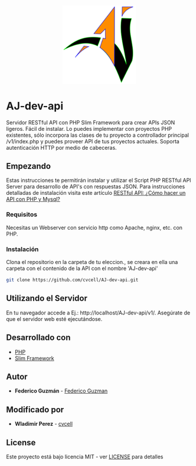 <p align="center">
    <img src="assets/img/AJ.svg" width="200" title="images">
</p>

# AJ-dev-api

Servidor RESTful API con PHP Slim Framework para crear APIs JSON ligeros. Fácil de instalar. Lo puedes implementar con proyectos PHP existentes, sólo incorpora las clases de tu proyecto a controllador principal /v1/index.php y puedes proveer API de tus proyectos actuales. Soporta autenticación HTTP por medio de cabeceras.

## Empezando

Estas instrucciones te permitirán instalar y utilizar el Script PHP RESTful API Server para desarrollo de API's con respuestas JSON. Para instrucciones detalladas de instalación visita este artículo [RESTful API: ¿Cómo hacer un API con PHP y Mysql?](http://www.weblantropia.com/2016/08/30/restful-api-api-php-mysql/)

### Requisitos

Necesitas un Webserver con servicio http como Apache, nginx, etc. con PHP.

### Instalación

Clona el repositorio en la carpeta de tu eleccion., se creara en ella una carpeta con el contenido de la API con el nombre 'AJ-dev-api'

```bash
git clone https://github.com/cvcell/AJ-dev-api.git
```

## Utilizando el Servidor

En tu navegador accede a Ej.: http://localhost/AJ-dev-api/v1/. Asegúrate de que el servidor web esté ejecutándose.

## Desarrollado con

- [PHP](http://php.net)
- [Slim Framework](https://github.com/slimphp/Slim)

## Autor

- **Federico Guzmán** - [Federico Guzman](http://about.me/federicoguzman)

## Modificado por

- **Wladimir Perez** - [cvcell](http://github.com/cvcell)

## License

Este proyecto está bajo licencia MIT - ver [LICENSE](https://github.com/cvcell/AJ-dev-api/blob/master/LICENSE) para detalles
